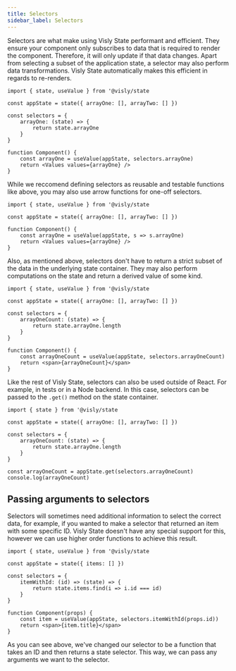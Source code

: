 ```yaml
---
title: Selectors
sidebar_label: Selectors
---
```


Selectors are what make using Visly State performant and efficient. They ensure your component only subscribes to data that is required to render the component. Therefore, it will only update if that data changes. Apart from selecting a subset of the application state, a selector may also perform data transformations. Visly State automatically makes this efficient in regards to re-renders.

```tsx
import { state, useValue } from '@visly/state

const appState = state({ arrayOne: [], arrayTwo: [] })

const selectors = {
    arrayOne: (state) => {
        return state.arrayOne
    }
}

function Component() {
    const arrayOne = useValue(appState, selectors.arrayOne)
    return <Values values={arrayOne} />
}
```

While we reccomend defining selectors as reusable and testable functions like above, you may also use arrow functions for one-off selectors.

```tsx
import { state, useValue } from '@visly/state

const appState = state({ arrayOne: [], arrayTwo: [] })

function Component() {
    const arrayOne = useValue(appState, s => s.arrayOne)
    return <Values values={arrayOne} />
}
```

Also, as mentioned above, selectors don't have to return a strict subset of the data in the underlying state container. They may also perform computations on the state and return a derived value of some kind.

```tsx
import { state, useValue } from '@visly/state

const appState = state({ arrayOne: [], arrayTwo: [] })

const selectors = {
    arrayOneCount: (state) => {
        return state.arrayOne.length
    }
}

function Component() {
    const arrayOneCount = useValue(appState, selectors.arrayOneCount)
    return <span>{arrayOneCount}</span>
}
```

Like the rest of Visly State, selectors can also be used outside of React. For example, in tests or in a Node backend. In this case, selectors can be passed to the `.get()` method on the state container.


```tsx
import { state } from '@visly/state

const appState = state({ arrayOne: [], arrayTwo: [] })

const selectors = {
    arrayOneCount: (state) => {
        return state.arrayOne.length
    }
}

const arrayOneCount = appState.get(selectors.arrayOneCount)
console.log(arrayOneCount)
```

## Passing arguments to selectors

Selectors will sometimes need additional information to select the correct data, for example, if you wanted to make a selector that returned an item with some specific ID. Visly State doesn't have any special support for this, however we can use higher order functions to achieve this result.

```tsx
import { state, useValue } from '@visly/state

const appState = state({ items: [] })

const selectors = {
    itemWithId: (id) => (state) => {
        return state.items.find(i => i.id === id)
    }
}

function Component(props) {
    const item = useValue(appState, selectors.itemWithId(props.id))
    return <span>{item.title}</span>
}
```

As you can see above, we've changed our selector to be a function that takes an ID and then returns a state selector. This way, we can pass any arguments we want to the selector.
